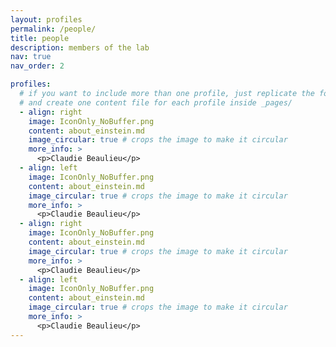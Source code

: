 ```yaml
---
layout: profiles
permalink: /people/
title: people
description: members of the lab
nav: true
nav_order: 2

profiles:
  # if you want to include more than one profile, just replicate the following block
  # and create one content file for each profile inside _pages/
  - align: right
    image: IconOnly_NoBuffer.png
    content: about_einstein.md
    image_circular: true # crops the image to make it circular
    more_info: >
      <p>Claudie Beaulieu</p>
  - align: left
    image: IconOnly_NoBuffer.png
    content: about_einstein.md
    image_circular: true # crops the image to make it circular
    more_info: >
      <p>Claudie Beaulieu</p>
  - align: right
    image: IconOnly_NoBuffer.png
    content: about_einstein.md
    image_circular: true # crops the image to make it circular
    more_info: >
      <p>Claudie Beaulieu</p>
  - align: left
    image: IconOnly_NoBuffer.png
    content: about_einstein.md
    image_circular: true # crops the image to make it circular
    more_info: >
      <p>Claudie Beaulieu</p>
---
```

